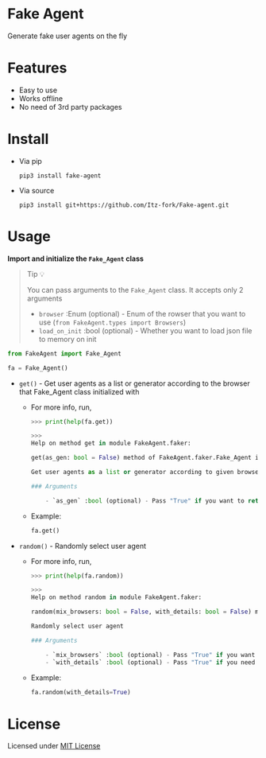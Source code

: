 # Fake Agent
Generate fake user agents on the fly


# Features
- Easy to use
- Works offline
- No need of 3rd party packages


# Install

- Via pip
    ```
    pip3 install fake-agent
    ```
- Via source
    ```
    pip3 install git+https://github.com/Itz-fork/Fake-agent.git
    ```


# Usage
**Import and initialize the `Fake_Agent` class**

> Tip 💡
>
> You can pass arguments to the `Fake_Agent` class. It accepts only 2 arguments
>
> - `browser` :Enum (optional) - Enum of the rowser that you want to use (`from FakeAgent.types import Browsers`)
> - `load_on_init` :bool (optional) - Whether you want to load json file to memory on init

```python
from FakeAgent import Fake_Agent

fa = Fake_Agent()
```


- `get()` - Get user agents as a list or generator according to the browser that Fake_Agent class initialized with
    - For more info, run,
        ```python
        >>> print(help(fa.get))

        >>>
        Help on method get in module FakeAgent.faker:

        get(as_gen: bool = False) method of FakeAgent.faker.Fake_Agent instance
        
        Get user agents as a list or generator according to given browser
    
        ### Arguments
    
            - `as_gen` :bool (optional) - Pass "True" if you want to return value as a generator rather than a list
        ```
    - Example:
        ```python
        fa.get()
        ```

- `random()` - Randomly select user agent
    - For more info, run,
        ```python
        >>> print(help(fa.random))

        >>>
        Help on method random in module FakeAgent.faker:

        random(mix_browsers: bool = False, with_details: bool = False) method of FakeAgent.faker.Fake_Agent instance

        Randomly select user agent
    
        ### Arguments
    
            - `mix_browsers` :bool (optional) - Pass "True" if you want to randomly select browser too
            - `with_details` :bool (optional) - Pass "True" if you need to get browser
        ```
    - Example:
        ```python
        fa.random(with_details=True)
        ```


# License
Licensed under [MIT License](LICENSE)